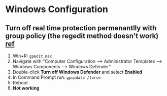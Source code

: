 Windows Configuration
=============================

Turn off real time protection permenantlly with group policy (the regedit method doesn't work) [ref](https://techloris.com/how-to-disable-windows-defender/)
---------------------------------------
1. Win+R: `gpedit.msc`
2. Navigate with "Computer Configuration --> Administrator Templates --> Windows Components --> Windows Defender"
3. Double-click **Turn off Windows Defender** and select **Enabled**
4. In Command Prompt run: `gpupdate /force`
5. Reboot
6. **Not working**
